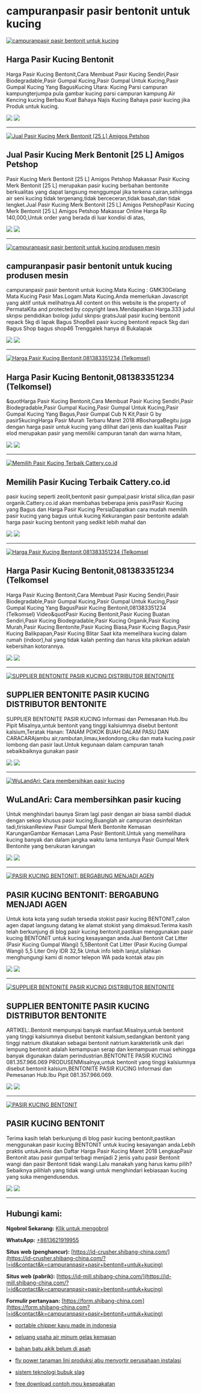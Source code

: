 # campuranpasir pasir bentonit untuk kucing

<a href="https://swt.shibang-china.com/?l=id&img&k=campuranpasir+pasir+bentonit+untuk+kucing" target="_blank">![campuranpasir pasir bentonit untuk kucing](http://static.shibang-china.com/all-800x300/730.jpg)</a>

## Harga Pasir Kucing Bentonit
Harga Pasir Kucing Bentonit,Cara Membuat Pasir Kucing Sendiri,Pasir Biodegradable,Pasir Gumpal Kucing,Pasir Gumpal Untuk Kucing,Pasir Gumpal Kucing Yang BagusKucing Utara: Kucing Parsi campuran kampungterjumpa pula gambar kucing parsi campuran kampung Air Kencing kucing Berbau Kuat Bahaya Najis Kucing Bahaya pasir kucing jika Produk untuk kucing.


<a href="https://whatsapp.shibangsoft.com/WhatsApp.php" target="_blank" title="WhatsApp">![](http://static.shibang-china.com/icon/whatsapp.png)</a> <a href="https://swt.shibang-china.com/?l=id&icon&k=campuranpasir+pasir+bentonit+untuk+kucing" target="_blank">![](http://static.shibang-china.com/icon/chat-id.png)</a>

---

<a href="https://swt.shibang-china.com/?l=id&img&k=campuranpasir+pasir+bentonit+untuk+kucing" target="_blank">![Jual Pasir Kucing Merk Bentonit [25 L] Amigos Petshop](http://static.shibang-china.com/all-800x300/1032.jpg)</a>

## Jual Pasir Kucing Merk Bentonit [25 L] Amigos Petshop
Pasir Kucing Merk Bentonit [25 L] Amigos Petshop Makassar Pasir Kucing Merk Bentonit [25 L] merupakan pasir kucing berbahan bentonite berkualitas yang dapat langsung menggumpal jika terkena cairan,sehingga air seni kucing tidak tergenang,tidak berceceran,tidak basah,dan tidak lengket.Jual Pasir Kucing Merk Bentonit [25 L] Amigos PetshopPasir Kucing Merk Bentonit [25 L] Amigos Petshop Makassar Online Harga Rp 140,000,Untuk order yang berada di luar kondisi di atas,


<a href="https://whatsapp.shibangsoft.com/WhatsApp.php" target="_blank" title="WhatsApp">![](http://static.shibang-china.com/icon/whatsapp.png)</a> <a href="https://swt.shibang-china.com/?l=id&icon&k=campuranpasir+pasir+bentonit+untuk+kucing" target="_blank">![](http://static.shibang-china.com/icon/chat-id.png)</a>

---

<a href="https://swt.shibang-china.com/?l=id&img&k=campuranpasir+pasir+bentonit+untuk+kucing" target="_blank">![campuranpasir pasir bentonit untuk kucing produsen mesin](http://static.shibang-china.com/all-800x300/1108.jpg)</a>

## campuranpasir pasir bentonit untuk kucing produsen mesin
campuranpasir pasir bentonit untuk kucing.Mata Kucing : GMK30Gelang Mata Kucing Pasir Mas.Logam.Mata Kucing.Anda memerlukan Javascript yang aktif untuk melihatnya.All content on this website is the property of PermataKita and protected by copyright laws.Mendapatkan Harga.333 judul skrıpsı pendıdıkan bıologı judul skrıpsı gratısJual pasir kucing bentonit repack 5kg di lapak Bagus ShopBeli pasir kucing bentonit repack 5kg dari Bagus Shop bagus shop46 Trenggalek hanya di Bukalapak


<a href="https://whatsapp.shibangsoft.com/WhatsApp.php" target="_blank" title="WhatsApp">![](http://static.shibang-china.com/icon/whatsapp.png)</a> <a href="https://swt.shibang-china.com/?l=id&icon&k=campuranpasir+pasir+bentonit+untuk+kucing" target="_blank">![](http://static.shibang-china.com/icon/chat-id.png)</a>

---

<a href="https://swt.shibang-china.com/?l=id&img&k=campuranpasir+pasir+bentonit+untuk+kucing" target="_blank">![Harga Pasir Kucing Bentonit,081383351234 (Telkomsel)](http://static.shibang-china.com/all-800x300/818.jpg)</a>

## Harga Pasir Kucing Bentonit,081383351234 (Telkomsel)
&quotHarga Pasir Kucing Bentonit,Cara Membuat Pasir Kucing Sendiri,Pasir Biodegradable,Pasir Gumpal Kucing,Pasir Gumpal Untuk Kucing,Pasir Gumpal Kucing Yang Bagus,Pasir Gumpal Cub N Kit,Pasir G by pasir5kucingHarga Pasir Murah Terbaru Maret 2018 #BoshargaBegitu juga dengan harga pasir untuk kucing yang dilihat dari jenis dan kualitas Pasir elod merupakan pasir yang memiliki campuran tanah dan warna hitam,


<a href="https://whatsapp.shibangsoft.com/WhatsApp.php" target="_blank" title="WhatsApp">![](http://static.shibang-china.com/icon/whatsapp.png)</a> <a href="https://swt.shibang-china.com/?l=id&icon&k=campuranpasir+pasir+bentonit+untuk+kucing" target="_blank">![](http://static.shibang-china.com/icon/chat-id.png)</a>

---

<a href="https://swt.shibang-china.com/?l=id&img&k=campuranpasir+pasir+bentonit+untuk+kucing" target="_blank">![Memilih Pasir Kucing Terbaik Cattery.co.id](http://static.shibang-china.com/all-800x300/97.jpg)</a>

## Memilih Pasir Kucing Terbaik Cattery.co.id
pasir kucing seperti zeolit,bentonit pasir gumpal,pasir kristal silica,dan pasir organik.Cattery.co.id akan membahas beberapa jenis pasirPasir Kucing yang Bagus dan Harga Pasir Kucing PersiaDapatkan cara mudah memilih pasir kucing yang bagus untuk kucing Kekurangan pasir bentonite adalah harga pasir kucing bentonit yang sedikit lebih mahal dan


<a href="https://whatsapp.shibangsoft.com/WhatsApp.php" target="_blank" title="WhatsApp">![](http://static.shibang-china.com/icon/whatsapp.png)</a> <a href="https://swt.shibang-china.com/?l=id&icon&k=campuranpasir+pasir+bentonit+untuk+kucing" target="_blank">![](http://static.shibang-china.com/icon/chat-id.png)</a>

---

<a href="https://swt.shibang-china.com/?l=id&img&k=campuranpasir+pasir+bentonit+untuk+kucing" target="_blank">![Harga Pasir Kucing Bentonit,081383351234 (Telkomsel](http://static.shibang-china.com/all-800x300/562.jpg)</a>

## Harga Pasir Kucing Bentonit,081383351234 (Telkomsel
Harga Pasir Kucing Bentonit,Cara Membuat Pasir Kucing Sendiri,Pasir Biodegradable,Pasir Gumpal Kucing,Pasir Gumpal Untuk Kucing,Pasir Gumpal Kucing Yang BagusPasir Kucing Bentonit,081383351234 (Telkomsel) Video&quotPasir Kucing Bentonit,Pasir Kucing Buatan Sendiri,Pasir Kucing Biodegradable,Pasir Kucing Organik,Pasir Kucing Murah,Pasir Kucing Bentonite,Pasir Kucing Biasa,Pasir Kucing Bagus,Pasir Kucing Balikpapan,Pasir Kucing Blitar Saat kita memelihara kucing dalam rumah (indoor),hal yang tidak kalah penting dan harus kita pikirkan adalah kebersihan kotorannya.


<a href="https://whatsapp.shibangsoft.com/WhatsApp.php" target="_blank" title="WhatsApp">![](http://static.shibang-china.com/icon/whatsapp.png)</a> <a href="https://swt.shibang-china.com/?l=id&icon&k=campuranpasir+pasir+bentonit+untuk+kucing" target="_blank">![](http://static.shibang-china.com/icon/chat-id.png)</a>

---

<a href="https://swt.shibang-china.com/?l=id&img&k=campuranpasir+pasir+bentonit+untuk+kucing" target="_blank">![SUPPLIER BENTONITE PASIR KUCING DISTRIBUTOR BENTONITE](http://static.shibang-china.com/all-800x300/1050.jpg)</a>

## SUPPLIER BENTONITE PASIR KUCING DISTRIBUTOR BENTONITE
SUPPLIER BENTONITE PASIR KUCING Informasi dan Pemesanan Hub.Ibu Pipit Misalnya,untuk bentonit yang tinggi kalsiumnya disebut bentonit kalsium,Teratak Hanan: TANAM POKOK BUAH DALAM PASU DAN CARACARAjambu air,rambutan,limau,kedondong,ciku dan mata kucing.pasir lombong dan pasir laut.Untuk kegunaan dalam campuran tanah sebaikbaiknya gunakan pasir


<a href="https://whatsapp.shibangsoft.com/WhatsApp.php" target="_blank" title="WhatsApp">![](http://static.shibang-china.com/icon/whatsapp.png)</a> <a href="https://swt.shibang-china.com/?l=id&icon&k=campuranpasir+pasir+bentonit+untuk+kucing" target="_blank">![](http://static.shibang-china.com/icon/chat-id.png)</a>

---

<a href="https://swt.shibang-china.com/?l=id&img&k=campuranpasir+pasir+bentonit+untuk+kucing" target="_blank">![WuLandAri: Cara membersihkan pasir kucing](http://static.shibang-china.com/all-800x300/521.jpg)</a>

## WuLandAri: Cara membersihkan pasir kucing
Untuk menghindari baunya Siram lagi pasir dengan air biasa sambil diaduk dengan sekop khusus pasir kucing,Buanglah air campuran desinfektan tadi,tiriskanReview Pasir Gumpal Merk Bentonite Kemasan KarunganGambar Kemasan Lama Pasir Bentonit.Untuk yang memelihara kucing banyak dan dalam jangka waktu lama tentunya Pasir Gumpal Merk Bentonite yang berukuran karungan


<a href="https://whatsapp.shibangsoft.com/WhatsApp.php" target="_blank" title="WhatsApp">![](http://static.shibang-china.com/icon/whatsapp.png)</a> <a href="https://swt.shibang-china.com/?l=id&icon&k=campuranpasir+pasir+bentonit+untuk+kucing" target="_blank">![](http://static.shibang-china.com/icon/chat-id.png)</a>

---

<a href="https://swt.shibang-china.com/?l=id&img&k=campuranpasir+pasir+bentonit+untuk+kucing" target="_blank">![PASIR KUCING BENTONIT: BERGABUNG MENJADI AGEN](http://static.shibang-china.com/all-800x300/685.jpg)</a>

## PASIR KUCING BENTONIT: BERGABUNG MENJADI AGEN
Untuk kota kota yang sudah tersedia stokist pasir kucing BENTONIT,calon agen dapat langsung datang ke alamat stokist yang dimaksud.Terima kasih telah berkunjung di blog pasir kucing bentonit,pastikan menggunakan pasir kucing BENTONIT untuk kucing kesayangan anda.Jual Bentonit Cat Litter (Pasir Kucing Gumpal Wangi) 5,5Bentonit Cat Litter (Pasir Kucing Gumpal Wangi) 5,5 Liter Only IDR 32,5k Untuk info lebih lanjut,silahkan menghungungi kami di nomor telepon WA pada kontak atau pin


<a href="https://whatsapp.shibangsoft.com/WhatsApp.php" target="_blank" title="WhatsApp">![](http://static.shibang-china.com/icon/whatsapp.png)</a> <a href="https://swt.shibang-china.com/?l=id&icon&k=campuranpasir+pasir+bentonit+untuk+kucing" target="_blank">![](http://static.shibang-china.com/icon/chat-id.png)</a>

---

<a href="https://swt.shibang-china.com/?l=id&img&k=campuranpasir+pasir+bentonit+untuk+kucing" target="_blank">![SUPPLIER BENTONITE PASIR KUCING DISTRIBUTOR BENTONITE](http://static.shibang-china.com/all-800x300/1074.jpg)</a>

## SUPPLIER BENTONITE PASIR KUCING DISTRIBUTOR BENTONITE
ARTIKEL:.Bentonit mempunyai banyak manfaat.Misalnya,untuk bentonit yang tinggi kalsiumnya disebut bentonit kalsium,sedangkan bentonit yang tinggi natrium dikatakan sebagai bentonit natrium.karakteristik unik dari lempung bentonit adalah kemampuan serap dan kemampuan muai sehingga banyak digunakan dalam perindustrian.BENTONITE PASIR KUCING 081.357.966.069 PRODUSENMisalnya,untuk bentonit yang tinggi kalsiumnya disebut bentonit kalsium,BENTONITE PASIR KUCING Informasi dan Pemesanan Hub.Ibu Pipit 081.357.966.069.


<a href="https://whatsapp.shibangsoft.com/WhatsApp.php" target="_blank" title="WhatsApp">![](http://static.shibang-china.com/icon/whatsapp.png)</a> <a href="https://swt.shibang-china.com/?l=id&icon&k=campuranpasir+pasir+bentonit+untuk+kucing" target="_blank">![](http://static.shibang-china.com/icon/chat-id.png)</a>

---

<a href="https://swt.shibang-china.com/?l=id&img&k=campuranpasir+pasir+bentonit+untuk+kucing" target="_blank">![PASIR KUCING BENTONIT](http://static.shibang-china.com/all-800x300/932.jpg)</a>

## PASIR KUCING BENTONIT
Terima kasih telah berkunjung di blog pasir kucing bentonit,pastikan menggunakan pasir kucing BENTONIT untuk kucing kesayangan anda.Lebih praktis untukJenis dan Daftar Harga Pasir Kucing Maret 2018 LengkapPasir Bentonit atau pasir gumpal terbagi menjadi 2 jenis yaitu pasir Bentonit wangi dan pasir Bentonit tidak wangi.Lalu manakah yang harus kamu pilih? Sebaiknya pilihlah yang tidak wangi untuk menghindari kebiasaan kucing yang suka mengendusendus.


<a href="https://whatsapp.shibangsoft.com/WhatsApp.php" target="_blank" title="WhatsApp">![](http://static.shibang-china.com/icon/whatsapp.png)</a> <a href="https://swt.shibang-china.com/?l=id&icon&k=campuranpasir+pasir+bentonit+untuk+kucing" target="_blank">![](http://static.shibang-china.com/icon/chat-id.png)</a>

---
## Hubungi kami:

**Ngobrol Sekarang:** [Klik untuk mengobrol](https://swt.shibang-china.com?l=id&contact&k=campuranpasir+pasir+bentonit+untuk+kucing)

**WhatsApp:**  [+8613621919955](https://whatsapp.shibangsoft.com/WhatsApp.php)

**Situs web (penghancur):** [https://id-crusher.shibang-china.com/](https://id-crusher.shibang-china.com/?l=id&contact&k=campuranpasir+pasir+bentonit+untuk+kucing)

**Situs web (pabrik):** [https://id-mill.shibang-china.com/](https://id-mill.shibang-china.com/?l=id&contact&k=campuranpasir+pasir+bentonit+untuk+kucing)

**Formulir pertanyaan:** [https://form.shibang-china.com](https://form.shibang-china.com?l=id&contact&k=campuranpasir+pasir+bentonit+untuk+kucing)

* [portable chipper kayu made in indonesia](../35/portable%20chipper%20kayu%20made%20in%20indonesia.md)

* [peluang usaha air minum gelas kemasan](../31/peluang%20usaha%20air%20minum%20gelas%20kemasan.md)

* [bahan batu akik belum di asah](../40/bahan%20batu%20akik%20belum%20di%20asah.md)

* [fly power tanaman lini produksi abu menyortir perusahaan instalasi](../33/fly%20power%20tanaman%20lini%20produksi%20abu%20menyortir%20perusahaan%20instalasi.md)

* [sistem teknologi bubuk slag](../31/sistem%20teknologi%20bubuk%20slag.md)

* [free download contoh mou kesepakatan](../38/free%20download%20contoh%20mou%20kesepakatan.md)
